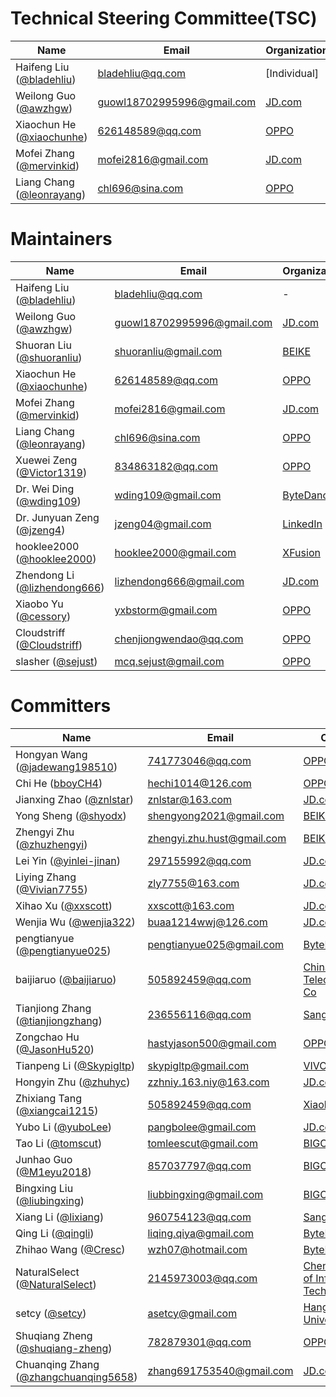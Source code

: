 # Technical Steering Committee(TSC)

| Name                                                                   | Email                                                           | Organization |
|------------------------------------------------------------------------|-----------------------------------------------------------------|--------------|
| Haifeng Liu ([@bladehliu](https://github.com/bladehliu))               | [bladehliu@qq.com](mailto:bladehliu@qq.com)                     | [Individual]            |
| Weilong Guo ([@awzhgw](https://github.com/awzhgw))                     | [guowl18702995996@gmail.com](mailto:guowl18702995996@gmail.com) | [JD.com]     |
| Xiaochun He ([@xiaochunhe](https://github.com/xiaochunhe))             | [626148589@qq.com](mailto:626148589@qq.com)                     | [OPPO]       |
| Mofei Zhang ([@mervinkid](https://github.com/mervinkid))               | [mofei2816@gmail.com](mailto:mofei2816@gmail.com)               | [JD.com]     |
| Liang Chang ([@leonrayang](https://github.com/leonrayang))             | [chl696@sina.com](mailto:chl696@sina.com)                       | [OPPO]       |

# Maintainers

| Name                                                                   | Email                                                           | Organization |
|------------------------------------------------------------------------|-----------------------------------------------------------------|--------------|
| Haifeng Liu ([@bladehliu](https://github.com/bladehliu))               | [bladehliu@qq.com](mailto:bladehliu@qq.com)                     | -            |
| Weilong Guo ([@awzhgw](https://github.com/awzhgw))                     | [guowl18702995996@gmail.com](mailto:guowl18702995996@gmail.com) | [JD.com]     |
| Shuoran Liu ([@shuoranliu](https://github.com/shuoranliu))             | [shuoranliu@gmail.com](mailto:shuoranliu@gmail.com)             | [BEIKE]      |
| Xiaochun He ([@xiaochunhe](https://github.com/xiaochunhe))             | [626148589@qq.com](mailto:626148589@qq.com)                     | [OPPO]       |
| Mofei Zhang ([@mervinkid](https://github.com/mervinkid))               | [mofei2816@gmail.com](mailto:mofei2816@gmail.com)               | [JD.com]     |
| Liang Chang ([@leonrayang](https://github.com/leonrayang))             | [chl696@sina.com](mailto:chl696@sina.com)                       | [OPPO]       |
| Xuewei Zeng ([@Victor1319](https://github.com/Victor1319))             | [834863182@qq.com](mailto:834863182@qq.com)                     | [OPPO]       |
| Dr. Wei Ding ([@wding109](https://github.com/wding109))                 | [wding109@gmail.com](mailto:wding109@gmail.com)                 | [ByteDance]  |
| Dr. Junyuan Zeng ([@jzeng4](https://github.com/jzeng4))                 | [jzeng04@gmail.com](mailto:jzeng04@gmail.com)                  | [LinkedIn]   |
| hooklee2000 ([@hooklee2000](https://github.com/hooklee2000))           | [hooklee2000@gmail.com](mailto:hooklee2000@gmail.com)           | [XFusion]    | 
| Zhendong Li ([@lizhendong666](https://github.com/lizhendong666))       | [lizhendong666@gmail.com](mailto:lizhendong666@gmail.com)       | [JD.com]     |
| Xiaobo Yu ([@cessory](https://github.com/cessory))                     | [yxbstorm@gmail.com](mailto:yxbstorm@gmail.com)                 | [OPPO]       |
| Cloudstriff ([@Cloudstriff](https://github.com/Cloudstriff))           | [chenjiongwendao@qq.com](mailto:chenjiongwendao@qq.com)         | [OPPO]       |
| slasher ([@sejust](https://github.com/sejust))                         | [mcq.sejust@gmail.com](mailto:mcq.sejust@gmail.com)             | [OPPO]       |

# Committers

| Name                                                                            | Email                                                            | Organization |
|---------------------------------------------------------------------------------|------------------------------------------------------------------|--------------|
| Hongyan Wang ([@jadewang198510](https://github.com/jadewang198510))             | [741773046@qq.com](mailto:741773046@qq.com)                      | [OPPO]       |
| Chi He ([bboyCH4](https://github.com/bboyCH4))                                  | [hechi1014@126.com](mailto:hechi1014@126.com)                    | [OPPO]       |
| Jianxing Zhao ([@znlstar](https://github.com/znlstar))                          | [znlstar@163.com](mailto:znlstar@163.com)                        | [JD.com]     |
| Yong Sheng ([@shyodx](https://github.com/shyodx))                               | [shengyong2021@gmail.com](mailto:shengyong2021@gmail.com)        | [BEIKE]      |
| Zhengyi Zhu ([@zhuzhengyi](https://github.com/wding109))                        | [zhengyi.zhu.hust@gmail.com](mailto:zhengyi.zhu.hust@gmail.com)  | [BEIKE]      |
| Lei Yin ([@yinlei-jinan](https://github.com/yinlei-jinan))                     | [297155992@qq.com](mailto:297155992@qq.com)                      | [JD.com]     |
| Liying Zhang ([@Vivian7755](https://github.com/Vivian7755))                     | [zly7755@163.com](mailto:zly7755@163.com)                        | [JD.com]     |
| Xihao Xu ([@xxscott](https://github.com/xxscott))                               | [xxscott@163.com](mailto:xxscott@163.com)                        | [JD.com]     |
| Wenjia Wu ([@wenjia322](https://github.com/wenjia322))                          | [buaa1214wwj@126.com](mailto:buaa1214wwj@126.com)                | [JD.com]     |
| pengtianyue ([@pengtianyue025](https://github.com/pengtianyue025))              | [pengtianyue025@gmail.com](mailto:pengtianyue025@gmail.com)      | [ByteDance]  |
| baijiaruo ([@baijiaruo](https://github.com/baijiaruo))                          | [505892459@qq.com](mailto:505892459@qq.com)                      | [China United Telecommunications Co] |
| Tianjiong Zhang ([@tianjiongzhang](https://github.com/tianjiongzhang))          | [236556116@qq.com](mailto:236556116@qq.com)                      | [Sangfor]    |
| Zongchao Hu ([@JasonHu520](https://github.com/JasonHu520))                      | [hastyjason500@gmail.com](mailto:hastyjason500@gmail.com)        | [OPPO]       |
| Tianpeng Li ([@Skypigltp](https://github.com/skypigltp))                        | [skypigltp@gmail.com](mailto:skypigltp@gmail.com)                | [VIVO]       |
| Hongyin Zhu ([@zhuhyc](https://github.com/zhuhyc))                              | [zzhniy.163.niy@163.com](mailto:zzhniy.163.niy@163.com)          | [JD.com]     |
| Zhixiang Tang ([@xiangcai1215](https://github.com/xiangcai1215))                | [505892459@qq.com](mailto:505892459@qq.com)                      | [Xiaohongshu]|
| Yubo Li ([@yuboLee](https://github.com/yuboLee))                                | [pangbolee@gmail.com](mailto:pangbolee@gmail.com)                | [JD.com]     |
| Tao Li ([@tomscut](https://github.com/tomscut))                                 | [tomleescut@gmail.com](mailto:tomleescut@gmail.com)              | [BIGO]       |
| Junhao Guo ([@M1eyu2018](https://github.com/M1eyu2018))                         | [857037797@qq.com](mailto:857037797@qq.com)                      | [BIGO]       |
| Bingxing Liu ([@liubingxing](https://github.com/liubingxing))                   | [liubbingxing@gmail.com](mailto:liubbingxing@gmail.com)          | [BIGO]       |
| Xiang Li ([@lixiang](https://github.com/lixiang))                               | [960754123@qq.com](mailto:960754123@qq.com)                      | [Sangfor]    |
| Qing Li ([@qingli](https://github.com/liqingqiya))                              | [liqing.qiya@gmail.com](mailto:liqing.qiya@gmail.com)            | [ByteDance]  |
| Zhihao Wang ([@Cresc](https://github.com/zhihao-wang))                          | [wzh07@hotmail.com](mailto:liqing.qiya@gmail.com)                | [ByteDance]  |
| NaturalSelect ([@NaturalSelect](https://github.com/NaturalSelect))               | [2145973003@qq.com](mailto:2145973003@qq.com)                    | [Chengdu University of Information Technology] |
| setcy ([@setcy](https://github.com/setcy))                                      | [asetcy@gmail.com](mailto:asetcy@gmail.com)                      | [Hangzhou Dianzi University] |
| Shuqiang Zheng ([@shuqiang-zheng](https://github.com/shuqiang-zheng))           | [782879301@qq.com](mailto:782879301@qq.com)                      | [OPPO]       |
| Chuanqing Zhang ([@zhangchuanqing5658](https://github.com/zhangchuanqing5658))  | [zhang691753540@gmail.com](mailto:zhang691753540@gmail.com)      | [JD.com]     |


[OPPO]: https://www.oppo.com/en/
[JD.com]: https://www.jd.com/
[BEIKE]: https://investors.ke.com/
[VIVO]: https://www.vivo.com/
[ByteDance]: https://www.bytedance.com/
[LinkedIn]: https://www.linkedin.com/
[BIGO]: https://www.bigo.tv/
[XFusion]: https://xfusion.com/en
[Sangfor]: https://www.sangfor.com.cn/
[Xiaohongshu]: https://www.xiaohongshu.com/explore
[Chengdu University of Information Technology]: https://english.cuit.edu.cn/
[Hangzhou Dianzi University]: https://en.hdu.edu.cn/main.html
[China United Telecommunications Co]: https://www.chinaunicom.com.cn/
